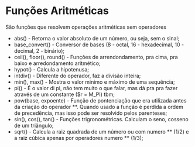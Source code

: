 # Funções Aritméticas
São funções que resolvem operações aritméticas sem operadores
- abs() - Retorna o valor absoluto de um número, ou seja, sem o sinal;
- base_convert() - Conversor de bases (8 - octal, 16 - hexadecimal, 10 - decimal, 2 - binário);
- ceil(), floor(), round() - Funções de arrendondamento, pra cima, pra baixo e arredondamento aritmético;
- hypot() - Calcula a hipotenusa;
- intdiv() - Diferente do operador, faz a divisão inteira;
- min(), max() - Mostra o valor minimo e máximo de uma sequência;
- pi() - É o valor di pi, não tem muito o que falar, mas dá pra pra fazer através de um constante ($r = M_PI) tbm;
- pow(base, expoente) - Função de pontenciação que era utilizada antes da criação do operador **. Quando usado a função é perdida a ordem de precedência, mas isso pode ser resolvido pelos parenteses;
- sin(), cos(), tan() - Funções trigronométricas. Calculam o seno, cosseno de um triângulo;
- sqrt() - Calcula a raiz quadrada de um número ou com numero ** (1/2) e a raiz cúbica apenas por operadores numero ** (1/3);